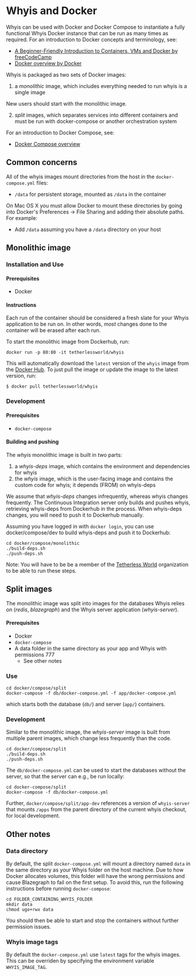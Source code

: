 # Whyis and Docker

Whyis can be used with Docker and Docker Compose to instantiate a fully functional Whyis Docker instance that can be run as many times as required. For an introduction to Docker concepts and terminology, see:
- [A Beginner-Friendly Introduction to Containers, VMs and Docker by freeCodeCamp](https://medium.freecodecamp.org/a-beginner-friendly-introduction-to-containers-vms-and-docker-79a9e3e119b)
- [Docker overview by Docker](https://docs.docker.com/engine/docker-overview/)

Whyis is packaged as two sets of Docker images:

1. a *monolithic* image, which includes everything needed to run whyis is a single image

New users should start with the monolithic image.

2. *split* images, which separates services into different containers and must be run with docker-compose or another orchestration system

For an introduction to Docker Compose, see:
- [Docker Compose overview](https://docs.docker.com/compose/)

## Common concerns

All of the whyis images mount directories from the host in the `docker-compose.yml` files:

* `/data` for persistent storage, mounted as `/data` in the container

On Mac OS X you must allow Docker to mount these directories by going into Docker's Preferences -> File Sharing and adding their absolute paths. For example:

* Add `/data` assuming you have a `/data` directory on your host

## Monolithic image

### Installation and Use

#### Prerequisites
* Docker

#### Instructions
Each run of the container should be considered a fresh slate for your Whyis application to be run on. In other words, *most* changes done to the container will be erased after each run. 

To start the monolithic image from Dockerhub, run:

    docker run -p 80:80 -it tetherlessworld/whyis

This will automatically download the `latest` version of the `whyis` image from the [Docker Hub](https://hub.docker.com/r/tetherlessworld/whyis/). To just pull the image or update the image to the latest version, run:

```shell
$ docker pull tetherlessworld/whyis
```

### Development

#### Prerequisites

* `docker-compose`

#### Building and pushing

The _whyis_ monolithic image is built in two parts:

1. a _whyis-deps_ image, which contains the environment and dependencies for whyis
2. the _whyis_ image, which is the user-facing image and contains the custom code for whyis; it depends (FROM) on whyis-deps

We assume that _whyis-deps_ changes infrequently, whereas whyis changes frequently.
The Continuous Integration server only builds and pushes whyis, retrieving whyis-deps from Dockerhub in the process.
When whyis-deps changes, you will need to push it to Dockerhub manually.

Assuming you have logged in with `docker login`, you can use docker/compose/dev to build whyis-deps and push it to Dockerhub:

    cd docker/compose/monolithic
    ./build-deps.sh
    ./push-deps.sh 

Note: You will have to be be a member of the [Tetherless World](https://hub.docker.com/u/tetherlessworld/) organization to be able to run these steps.

## Split images

The monolithic image was split into images for the databases Whyis relies on (_redis_, _blazegraph_) and the Whyis server application (_whyis-server_).

#### Prerequisites 
* Docker
* `docker-compose`
* A data folder in the same directory as your app and Whyis with permissions 777
  * See other notes

### Use

    cd docker/compose/split
    docker-compose -f db/docker-compose.yml -f app/docker-compose.yml

which starts both the database (`db/`) and server (`app/`) containers.

### Development

Similar to the monolithic image, the _whyis-server_ image is built from multiple parent images, which change less frequently than the code.

    cd docker/compose/split
    ./build-deps.sh
    ./push-deps.sh

The `db/docker-compose.yml` can be used to start the databases without the server, so that the server can e.g., be run locally:

    cd docker-compose/split
    docker-compose -f db/docker-compose.yml

Further, `docker/compose/split/app-dev` references a version of `whyis-server` that mounts `/apps` from the parent directory of the current whyis checkout, for local development.

## Other notes

### Data directory

By default, the split `docker-compose.yml` will mount a directory named `data` in the same directory as your Whyis folder on the host machine. Due to how Docker allocates volumes, this folder will have the wrong permissions and cause Blazegraph to fail on the first setup. To avoid this, run the following instructions before running `docker-compose`:

	cd FOLDER_CONTAINING_WHYIS_FOLDER
	mkdir data
	chmod ugo+rwx data
	
You should then be able to start and stop the containers without further permission issues.

### Whyis image tags

By default the `docker-compose.yml` use `latest` tags for the whyis images. This can be overriden by specifying the environment variable `WHYIS_IMAGE_TAG`.
